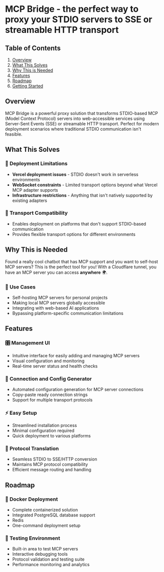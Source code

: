 # MCP Bridge - the perfect way to proxy your STDIO servers to SSE or streamable HTTP transport 

## Table of Contents
1. [Overview](#overview)
2. [What This Solves](#what-this-solves)
3. [Why This is Needed](#why-this-is-needed)
4. [Features](#features)
5. [Roadmap](#roadmap)
6. [Getting Started](#getting-started)

## Overview
MCP Bridge is a powerful proxy solution that transforms STDIO-based MCP (Model Context Protocol) servers into web-accessible services using Server-Sent Events (SSE) or streamable HTTP transport. Perfect for modern deployment scenarios where traditional STDIO communication isn't feasible.

## What This Solves

### 🚫 **Deployment Limitations**
- **Vercel deployment issues** - STDIO doesn't work in serverless environments
- **WebSocket constraints** - Limited transport options beyond what Vercel MCP adapter supports
- **Infrastructure restrictions** - Anything that isn't natively supported by existing adapters

### 🔧 **Transport Compatibility**
- Enables deployment on platforms that don't support STDIO-based communication
- Provides flexible transport options for different environments

## Why This is Needed

Found a really cool chatbot that has MCP support and you want to self-host MCP servers? This is the perfect tool for you! With a Cloudflare tunnel, you have an MCP server you can access **anywhere** 🌍.

### 🎯 **Use Cases**
- Self-hosting MCP servers for personal projects
- Making local MCP servers globally accessible
- Integrating with web-based AI applications
- Bypassing platform-specific communication limitations

## Features

### 🎛️ **Management UI**
- Intuitive interface for easily adding and managing MCP servers
- Visual configuration and monitoring
- Real-time server status and health checks

### 🔗 **Connection and Config Generator**
- Automated configuration generation for MCP server connections
- Copy-paste ready connection strings
- Support for multiple transport protocols

### ⚡ **Easy Setup**
- Streamlined installation process
- Minimal configuration required
- Quick deployment to various platforms

### 🔄 **Protocol Translation**
- Seamless STDIO to SSE/HTTP conversion
- Maintains MCP protocol compatibility
- Efficient message routing and handling

## Roadmap

### 🐳 **Docker Deployment**
- Complete containerized solution
- Integrated PostgreSQL database support
- Redis 
- One-command deployment setup

### 🧪 **Testing Environment**
- Built-in area to test MCP servers
- Interactive debugging tools
- Protocol validation and testing suite
- Performance monitoring and analytics
